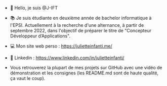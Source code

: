 - 👋 Hello, je suis @J-IFT

- 📚 Je suis étudiante en deuxième année de bachelor informatique à l'EPSI. Actuellement à la recherche d'une alternance, à partir de septembre 2022, dans l'objectif de préparer le titre de "Concepteur Développeur d’Applications".

- 💻 Mon site web perso : https://julietteinfanti.me/

- 📎 Linkedin : https://www.linkedin.com/in/julietteinfanti/

- Vous retrouverez la plupart de mes projets sur GitHub avec une vidéo de démonstration et les consignes (les README.md sont de haute qualité, ça vaut le coup).
